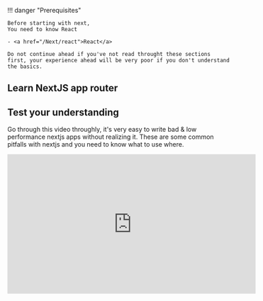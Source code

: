 !!! danger "Prerequisites"

    Before starting with next,
    You need to know React

    - <a href="/Next/react">React</a>
    
    Do not continue ahead if you've not read throught these sections first, your experience ahead will be very poor if you don't understand the basics.


## Learn NextJS app router


## Test your understanding 

Go through this video throughly, it's very easy to write bad & low performance nextjs apps without realizing it.
These are some common pitfalls with nextjs and you need to know what to use where.

<iframe width="560" height="315" src="https://www.youtube.com/embed/5QP0mvrJkiY?si=q-RMYbhwsqrQFTlj" title="YouTube video player" frameborder="0" allow="accelerometer; autoplay; clipboard-write; encrypted-media; gyroscope; picture-in-picture; web-share" referrerpolicy="strict-origin-when-cross-origin" allowfullscreen></iframe>